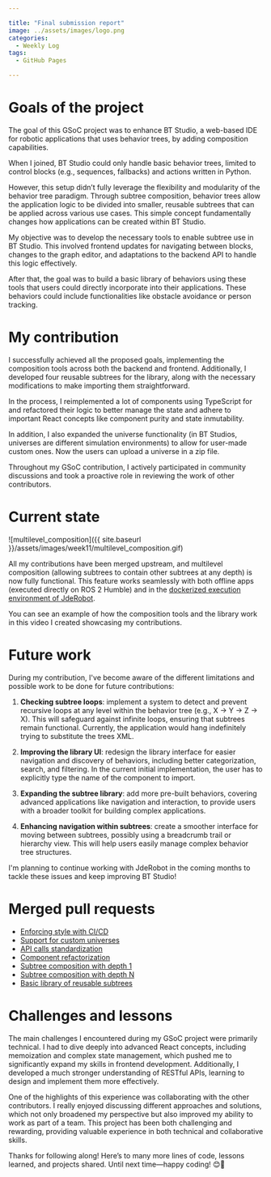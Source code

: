 ```yaml
---

title: "Final submission report"  
image: ../assets/images/logo.png  
categories:
  - Weekly Log  
tags:
  - GitHub Pages  

---
```


# Goals of the project

The goal of this GSoC project was to enhance BT Studio, a web-based IDE for robotic applications that uses behavior trees, by adding composition capabilities.

When I joined, BT Studio could only handle basic behavior trees, limited to control blocks (e.g., sequences, fallbacks) and actions written in Python.

However, this setup didn’t fully leverage the flexibility and modularity of the behavior tree paradigm. Through subtree composition, behavior trees allow the application logic to be divided into smaller, reusable subtrees that can be applied across various use cases. This simple concept fundamentally changes how applications can be created within BT Studio.

My objective was to develop the necessary tools to enable subtree use in BT Studio. This involved frontend updates for navigating between blocks, changes to the graph editor, and adaptations to the backend API to handle this logic effectively.

After that, the goal was to build a basic library of behaviors using these tools that users could directly incorporate into their applications. These behaviors could include functionalities like obstacle avoidance or person tracking.

# My contribution

I successfully achieved all the proposed goals, implementing the composition tools across both the backend and frontend. Additionally, I developed four reusable subtrees for the library, along with the necessary modifications to make importing them straightforward.

In the process, I reimplemented a lot of components using TypeScript for and refactored their logic to better manage the state and adhere to important React concepts like component purity and state inmutability.

In addition, I also expanded the universe functionality (in BT Studios, universes are different simulation environments) to allow for user-made custom ones. Now the users can upload a universe in a zip file. 

Throughout my GSoC contribution, I actively participated in community discussions and took a proactive role in reviewing the work of other contributors.

# Current state

![multilevel_composition]({{ site.baseurl }}/assets/images/week11/multilevel_composition.gif)

All my contributions have been merged upstream, and multilevel composition (allowing subtrees to contain other subtrees at any depth) is now fully functional. This feature works seamlessly with both offline apps (executed directly on ROS 2 Humble) and in the [dockerized execution environment of JdeRobot](https://hub.docker.com/r/jderobot/robotics-academy). 

You can see an example of how the composition tools and the library work in this video I created showcasing my contributions. 

# Future work

During my contribution, I've become aware of the different limitations and possible work to be done for future contributions: 

1. **Checking subtree loops**: implement a system to detect and prevent recursive loops at any level within the behavior tree (e.g., X → Y → Z → X). This will safeguard against infinite loops, ensuring that subtrees remain functional. Currently, the application would hang indefinitely trying to substitute the trees XML. 

2. **Improving the library UI**: redesign the library interface for easier navigation and discovery of behaviors, including better categorization, search, and filtering. In the current initial implementation, the user has to explicitly type the name of the component to import. 

3. **Expanding the subtree library**: add more pre-built behaviors, covering advanced applications like navigation and interaction, to provide users with a broader toolkit for building complex applications.

4. **Enhancing navigation within subtrees**: create a smoother interface for moving between subtrees, possibly using a breadcrumb trail or hierarchy view. This will help users easily manage complex behavior tree structures. 

I'm planning to continue working with JdeRobot in the coming months to tackle these issues and keep improving BT Studio!

# Merged pull requests

* [Enforcing style with CI/CD](https://github.com/JdeRobot/bt-studio/pull/157)
* [Support for custom universes](https://github.com/JdeRobot/bt-studio/pull/144)
* [API calls standardization](https://github.com/JdeRobot/bt-studio/pull/174)
* [Component refactorization](https://github.com/JdeRobot/bt-studio/pull/190)
* [Subtree composition with depth 1](https://github.com/JdeRobot/bt-studio/pull/194)
* [Subtree composition with depth N](https://github.com/JdeRobot/bt-studio/pull/204)
* [Basic library of reusable subtrees](https://github.com/JdeRobot/bt-studio/pull/209)

# Challenges and lessons

The main challenges I encountered during my GSoC project were primarily technical. I had to dive deeply into advanced React concepts, including memoization and complex state management, which pushed me to significantly expand my skills in frontend development. Additionally, I developed a much stronger understanding of RESTful APIs, learning to design and implement them more effectively.

One of the highlights of this experience was collaborating with the other contributors. I really enjoyed discussing different approaches and solutions, which not only broadened my perspective but also improved my ability to work as part of a team. This project has been both challenging and rewarding, providing valuable experience in both technical and collaborative skills.

Thanks for following along! Here’s to many more lines of code, lessons learned, and projects shared. Until next time—happy coding! 😊🚀